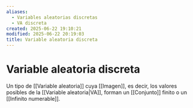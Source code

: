 ```yaml
---
aliases:
  - Variables aleatorias discretas
  - VA discreta
created: 2025-06-22 19:10:21
modified: 2025-06-22 20:19:03
title: Variable aleatoria discreta
---
```


# Variable aleatoria discreta

Un tipo de [[Variable aleatoria]] cuya [[Imagen]], es decir, los valores posibles de la [[Variable aleatoria|VA]], forman un [[Conjunto]] finito o un [[Infinito numerable]].
